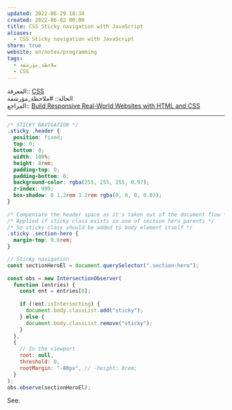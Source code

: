 ```yaml
---  
updated: 2022-06-29 18:34  
created: 2022-06-02 00:00  
title: CSS Sticky navigation with JavaScript  
aliases:  
  - CSS Sticky navigation with JavaScript  
share: true  
website: en/notes/programming  
tags:  
  - ملاحظة_مؤرشفة  
  - CSS  
---  
```

  
  
  
المعرفة:: [CSS](CSS)  
الحالة:: #ملاحظة_مؤرشفة  
المراجع:: [Build Responsive Real-World Websites with HTML and CSS](Build%20Responsive%20Real-World%20Websites%20with%20HTML%20and%20CSS)  
  
---  
  
```css  
/* STICKY NAVIGATION */  
.sticky .header {  
  position: fixed;  
  top: 0;  
  bottom: 0;  
  width: 100%;  
  height: 8rem;  
  padding-top: 0;  
  padding-bottom: 0;  
  background-color: rgba(255, 255, 255, 0.97);  
  z-index: 999;  
  box-shadow: 0 1.2rem 3.2rem rgba(0, 0, 0, 0.03);  
}  
  
/* Compensate the header space as it's taken out of the document flow */  
/* Applied if sticky class exists in one of section hero parents */  
/* So sticky class should be added to body element itself */  
.sticky .section-hero {  
  margin-top: 9.6rem;  
}  
```  
  
```js  
// Sticky navigation  
const sectionHeroEl = document.querySelector(".section-hero");  
  
const obs = new IntersectionObserver(  
  function (entries) {  
    const ent = entries[0];  
  
    if (!ent.isIntersecting) {  
      document.body.classList.add("sticky");  
    } else {  
      document.body.classList.remove("sticky");  
    }  
  },  
  {  
    // In the viewport  
    root: null,  
    threshold: 0,  
    rootMargin: "-80px", // -height: 8rem;  
  }  
);  
obs.observe(sectionHeroEl);  
```  
  
See: [](JavaScript%20Intersection%20Observer%20API)  
